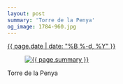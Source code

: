 ```yaml
---
layout: post
summary: 'Torre de la Penya'
og_image: 1784-960.jpg
---
```


<p>
 <time>
  <a href="/1784">
   {{ page.date | date: "%B %-d, %Y" }}
  </a>
 </time>
 <a href="/1784">
  <figure data-taken="7/1/2023">
   <img alt="{{ page.summary }}" sizes="(min-width: 700px) 50vw, calc(100vw - 2rem)" src="{{ site.assets_url }}/1784-480.jpg" srcset="{{ site.assets_url }}/1784-240.jpg 240w, {{ site.assets_url }}/1784-480.jpg 480w, {{ site.assets_url }}/1784-720.jpg 720w, {{ site.assets_url }}/1784-960.jpg 960w"/>
  </figure>
 </a>
 <span>
  Torre de la Penya
 </span>
</p>
